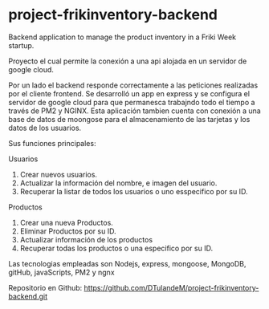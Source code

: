 # project-frikinventory-backend

Backend application to manage the product inventory in a Friki Week startup.

Proyecto el cual permite la conexión a una api alojada en un servidor de google cloud.

Por un lado el backend responde correctamente a las peticiones realizadas por el cliente frontend. Se desarrolló un app en express y se configura el servidor de google cloud para que permanesca trabajndo todo el tiempo a través de PM2 y NGINX. Esta aplicación tambien cuenta con conexión a una base de datos de moongose para el almacenamiento de las tarjetas y los datos de los usuarios.

Sus funciones principales:

Usuarios

1. Crear nuevos usuarios.
2. Actualizar la información del nombre, e imagen del usuario.
3. Recuperar la listar de todos los usuarios o uno esspecifico por su ID.

Productos

1. Crear una nueva Productos.
2. Eliminar Productos por su ID.
3. Actualizar información de los productos
4. Recuperar todas los productos o una especifico por su ID.

Las tecnologias empleadas son Nodejs, express, mongoose, MongoDB, gitHub, javaScripts, PM2 y ngnx

Repositorio en Github:
https://github.com/DTulandeM/project-frikinventory-backend.git
